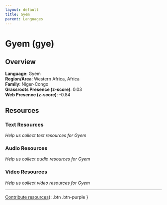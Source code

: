 ```yaml
---
layout: default
title: Gyem
parent: Languages
---
```


# Gyem (gye)

## Overview

**Language**: Gyem  
**Region/Area**: Western Africa, Africa  
**Family**: Niger-Congo  
**Grassroots Presence (z-score)**: 0.03  
**Web Presence (z-score)**: -0.84  

## Resources

### Text Resources
*Help us collect text resources for Gyem*

### Audio Resources
*Help us collect audio resources for Gyem*

### Video Resources
*Help us collect video resources for Gyem*

---

[Contribute resources](https://forms.office.com/e/1SfLJx3u1r){: .btn .btn-purple }
